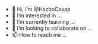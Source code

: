- 👋 Hi, I’m @HazboCevap
- 👀 I’m interested in ...
- 🌱 I’m currently learning ...
- 💞️ I’m looking to collaborate on ...
- 📫 How to reach me ...

<!---
HazboCevap/HazboCevap is a ✨ special ✨ repository because its `README.md` (this file) appears on your GitHub profile.
You can click the Preview link to take a look at your changes.
--->
